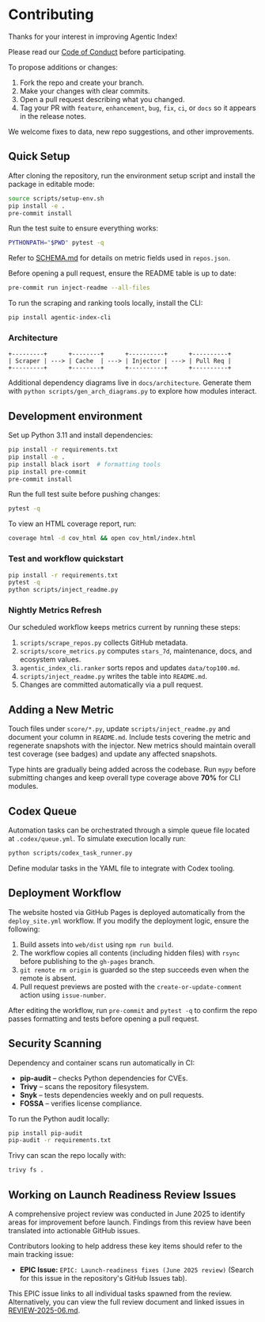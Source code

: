 # Contributing

Thanks for your interest in improving Agentic Index!

Please read our [Code of Conduct](./CODE_OF_CONDUCT.md) before participating.

To propose additions or changes:

1. Fork the repo and create your branch.
1. Make your changes with clear commits.
1. Open a pull request describing what you changed.
1. Tag your PR with `feature`, `enhancement`, `bug`, `fix`, `ci`, or `docs` so it appears in the release notes.

We welcome fixes to data, new repo suggestions, and other improvements.

## Quick Setup

After cloning the repository, run the environment setup script and install the package in editable mode:

```bash
source scripts/setup-env.sh
pip install -e .
pre-commit install
```

Run the test suite to ensure everything works:

```bash
PYTHONPATH="$PWD" pytest -q
```

Refer to [SCHEMA.md](./docs/SCHEMA.md) for details on metric fields used in `repos.json`.

Before opening a pull request, ensure the README table is up to date:

```bash
pre-commit run inject-readme --all-files
```

To run the scraping and ranking tools locally, install the CLI:

```bash
pip install agentic-index-cli
```

### Architecture

```
+---------+      +--------+      +----------+      +----------+
| Scraper | ---> | Cache  | ---> | Injector | ---> | Pull Req |
+---------+      +--------+      +----------+      +----------+
```
Additional dependency diagrams live in `docs/architecture`. Generate them with
`python scripts/gen_arch_diagrams.py` to explore how modules interact.

## Development environment

Set up Python 3.11 and install dependencies:

```bash
pip install -r requirements.txt
pip install -e .
pip install black isort  # formatting tools
pip install pre-commit
pre-commit install
```

Run the full test suite before pushing changes:

```bash
pytest -q
```
To view an HTML coverage report, run:
```bash
coverage html -d cov_html && open cov_html/index.html
```

### Test and workflow quickstart

```bash
pip install -r requirements.txt
pytest -q
python scripts/inject_readme.py
```

### Nightly Metrics Refresh

Our scheduled workflow keeps metrics current by running these steps:

1. `scripts/scrape_repos.py` collects GitHub metadata.
2. `scripts/score_metrics.py` computes `stars_7d`, maintenance, docs, and ecosystem values.
3. `agentic_index_cli.ranker` sorts repos and updates `data/top100.md`.
4. `scripts/inject_readme.py` writes the table into `README.md`.
5. Changes are committed automatically via a pull request.

## Adding a New Metric

Touch files under `score/*.py`, update `scripts/inject_readme.py` and document your column in `README.md`. Include tests covering the metric and regenerate snapshots with the injector.
New metrics should maintain overall test coverage (see badges) and update any affected snapshots.

Type hints are gradually being added across the codebase. Run `mypy` before
submitting changes and keep overall type coverage above **70%** for CLI modules.

## Codex Queue

Automation tasks can be orchestrated through a simple queue file located at `.codex/queue.yml`.
To simulate execution locally run:

```bash
python scripts/codex_task_runner.py
```

Define modular tasks in the YAML file to integrate with Codex tooling.


## Deployment Workflow

The website hosted via GitHub Pages is deployed automatically from the
`deploy_site.yml` workflow. If you modify the deployment logic, ensure the
following:

1. Build assets into `web/dist` using `npm run build`.
2. The workflow copies all contents (including hidden files) with `rsync` before
   publishing to the `gh-pages` branch.
3. `git remote rm origin` is guarded so the step succeeds even when the remote
   is absent.
4. Pull request previews are posted with the `create-or-update-comment` action
   using `issue-number`.

After editing the workflow, run `pre-commit` and `pytest -q` to confirm the repo
passes formatting and tests before opening a pull request.

## Security Scanning

Dependency and container scans run automatically in CI:

* **pip-audit** – checks Python dependencies for CVEs.
* **Trivy** – scans the repository filesystem.
* **Snyk** – tests dependencies weekly and on pull requests.
* **FOSSA** – verifies license compliance.

To run the Python audit locally:

```bash
pip install pip-audit
pip-audit -r requirements.txt
```

Trivy can scan the repo locally with:

```bash
trivy fs .
```





## Working on Launch Readiness Review Issues

A comprehensive project review was conducted in June 2025 to identify areas for improvement before launch. Findings from this review have been translated into actionable GitHub issues.

Contributors looking to help address these key items should refer to the main tracking issue:

*   **EPIC Issue:** `EPIC: Launch-readiness fixes (June 2025 review)` (Search for this issue in the repository's GitHub Issues tab).

This EPIC issue links to all individual tasks spawned from the review. Alternatively, you can view the full review document and linked issues in [REVIEW-2025-06.md](docs/REVIEW-2025-06.md).
